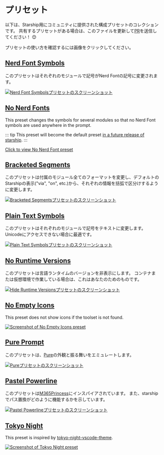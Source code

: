 # プリセット

以下は、Starship用にコミュニティに提供された構成プリセットのコレクションです。 共有するプリセットがある場合は、このファイルを更新して[PR](https://github.com/starship/starship/edit/master/docs/presets/README.md)を送信してください！ 😊

プリセットの使い方を確認するには画像をクリックしてください。

## [Nerd Font Symbols](./nerd-font.md)

このプリセットはそれぞれのモジュールで記号がNerd Fontの記号に変更されます。

[![Nerd Font Symbolsプリセットのスクリーンショット](/presets/img/nerd-font-symbols.png "Nerd Font Symbolsプリセットを表示するにはクリックしてください")](./nerd-font)

## [No Nerd Fonts](./no-nerd-font.md)

This preset changes the symbols for several modules so that no Nerd Font symbols are used anywhere in the prompt.

::: tip
This preset will become the default preset [in a future release of starship](https://github.com/starship/starship/pull/3544).
:::

[Click to view No Nerd Font preset](./no-nerd-font)

## [Bracketed Segments](./bracketed-segments.md)

このプリセットは付属のモジュール全てのフォーマットを変更し、デフォルトのStarshipの表示("via", "on", etc.)から、それぞれの情報を括弧で区分けするように変更します。

[![Bracketed Segmentsプリセットのスクリーンショット](/presets/img/bracketed-segments.png "Bracketed Segmentsプリセットを表示するにはクリックしてください")](./bracketed-segments)

## [Plain Text Symbols](./plain-text.md)

このプリセットはそれぞれのモジュールで記号をテキストに変更します。 Unicodeにアクセスできない場合に最適です。

[![Plain Text Symbolsプリセットのスクリーンショット](/presets/img/plain-text-symbols.png "Plain Text Symbolsプリセットを表示するにはクリックしてください")](./plain-text)

## [No Runtime Versions](./no-runtimes.md)

このプリセットは言語ランタイムのバージョンを非表示にします。 コンテナまたは仮想環境で作業している場合は、これはあなたのためのものです。

[![Hide Runtime Versionsプリセットのスクリーンショット](/presets/img/no-runtime-versions.png "No Runtime Versionsプリセットを表示するにはクリックしてください")](./no-runtimes)

## [No Empty Icons](./no-empty-icons.md)

This preset does not show icons if the toolset is not found.

[![Screenshot of No Empty Icons preset](/presets/img/no-empty-icons.png "No Runtime Versionsプリセットを表示するにはクリックしてください")](./no-empty-icons.md)

## [Pure Prompt](./pure-preset.md)

このプリセットは、[Pure](https://github.com/sindresorhus/pure)の外観と振る舞いをエミュレートします。

[![Pureプリセットのスクリーンショット](/presets/img/pure-preset.png "Pure Promptプリセットを表示するにはクリックしてください")](./pure-preset)

## [Pastel Powerline](./pastel-powerline.md)

このプリセットは[M365Princess](https://github.com/JanDeDobbeleer/oh-my-posh/blob/main/themes/M365Princess.omp.json)にインスパイアされています。 また、starshipでパス置換がどのように機能するかを示しています。

[![Pastel Powerlineプリセットのスクリーンショット](/presets/img/pastel-powerline.png "Pure Promptプリセットを表示するにはクリックしてください")](./pastel-powerline)

## [Tokyo Night](./tokyo-night.md)

This preset is inspired by [tokyo-night-vscode-theme](https://github.com/enkia/tokyo-night-vscode-theme).

[![Screenshot of Tokyo Night preset](/presets/img/tokyo-night.png "Click to view Tokyo Night preset")](./tokyo-night)
